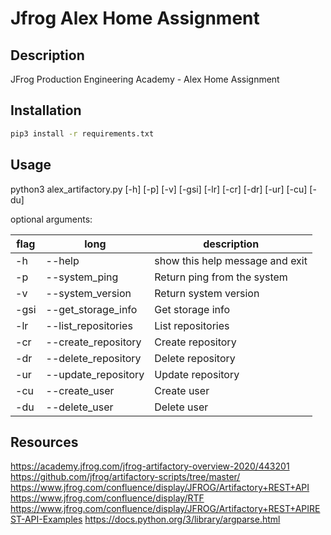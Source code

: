 # Jfrog Alex Home Assignment
## Description
JFrog Production Engineering Academy - Alex Home Assignment

## Installation
``` cmd
pip3 install -r requirements.txt
```
## Usage
python3 alex_artifactory.py [-h] [-p] [-v] [-gsi] [-lr] [-cr] [-dr] [-ur] [-cu] [-du]

optional arguments: 

flag | long               | description
---- |--------------------|--------------------------------
-h   | --help              | show this help message and exit
-p   | --system_ping       | Return ping from the system
-v   | --system_version    | Return system version
-gsi | --get_storage_info  | Get storage info
-lr  | --list_repositories | List repositories
-cr  | --create_repository | Create repository
-dr  | --delete_repository | Delete repository
-ur  | --update_repository | Update repository
-cu  | --create_user       | Create user
-du  | --delete_user       | Delete user

## Resources
https://academy.jfrog.com/jfrog-artifactory-overview-2020/443201
https://github.com/jfrog/artifactory-scripts/tree/master/
https://www.jfrog.com/confluence/display/JFROG/Artifactory+REST+API
https://www.jfrog.com/confluence/display/RTF
https://www.jfrog.com/confluence/display/JFROG/Artifactory+REST+APIREST-API-Examples
https://docs.python.org/3/library/argparse.html

